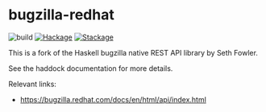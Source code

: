 # bugzilla-redhat

![build](https://github.com/juhp/hsbugzilla/workflows/build/badge.svg)
[![Hackage](http://img.shields.io/hackage/v/bugzilla-redhat.png)](http://hackage.haskell.org/package/bugzilla-redhat)
[![Stackage](http://stackage.org/package/bugzilla-redhat/badge/lts)](http://stackage.org/package/bugzilla-redhat)

This is a fork of the Haskell bugzilla native REST API library by Seth Fowler.

See the haddock documentation for more details.

Relevant links:
- https://bugzilla.redhat.com/docs/en/html/api/index.html
